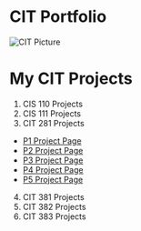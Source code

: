 

# CIT Portfolio

![CIT Picture](https://pixabay.com/en/photos/computer%20science/)


# My CIT Projects
1. CIS 110 Projects
2. CIS 111 Projects
3. CIT 281 Projects
  * [P1 Project Page](https://github.com/UO-CIT/project-1-shannonzbylski)
  * [P2 Project Page](https://github.com/UO-CIT/project-2-shannonzbylski)
  * [P3 Project Page](https://github.com/UO-CIT/project-3-shannonzbylski)
  * [P4 Project Page](https://github.com/UO-CIT/project-4-shannonzbylski)
  * [P5 Project Page](https://github.com/UO-CIT/project-5-shannonzbylski)
4. CIT 381 Projects
5. CIT 382 Projects
6. CIT 383 Projects
